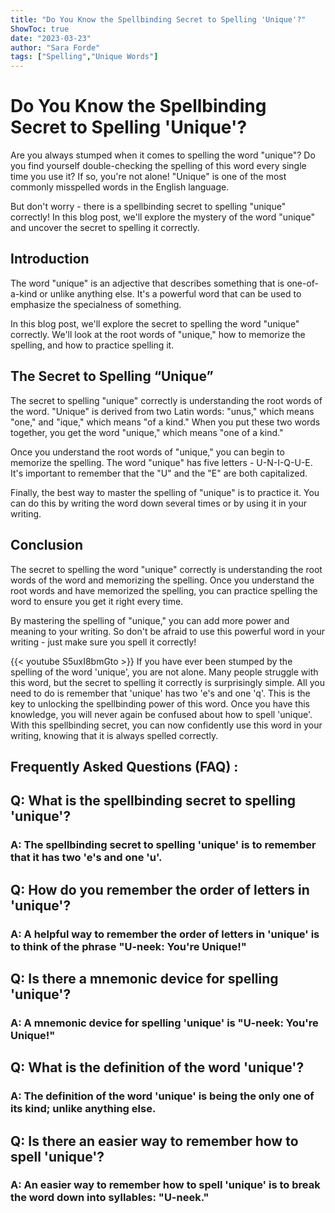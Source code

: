 ```yaml
---
title: "Do You Know the Spellbinding Secret to Spelling 'Unique'?"
ShowToc: true 
date: "2023-03-23"
author: "Sara Forde" 
tags: ["Spelling","Unique Words"]
---
```

# Do You Know the Spellbinding Secret to Spelling 'Unique'?

Are you always stumped when it comes to spelling the word "unique"? Do you find yourself double-checking the spelling of this word every single time you use it? If so, you're not alone! "Unique" is one of the most commonly misspelled words in the English language.

But don't worry - there is a spellbinding secret to spelling "unique" correctly! In this blog post, we'll explore the mystery of the word "unique" and uncover the secret to spelling it correctly.

## Introduction

The word "unique" is an adjective that describes something that is one-of-a-kind or unlike anything else. It's a powerful word that can be used to emphasize the specialness of something.

In this blog post, we'll explore the secret to spelling the word "unique" correctly. We'll look at the root words of "unique," how to memorize the spelling, and how to practice spelling it.

## The Secret to Spelling “Unique”

The secret to spelling "unique" correctly is understanding the root words of the word. "Unique" is derived from two Latin words: "unus," which means "one," and "ique," which means "of a kind." When you put these two words together, you get the word "unique," which means "one of a kind."

Once you understand the root words of "unique," you can begin to memorize the spelling. The word "unique" has five letters - U-N-I-Q-U-E. It's important to remember that the "U" and the "E" are both capitalized.

Finally, the best way to master the spelling of "unique" is to practice it. You can do this by writing the word down several times or by using it in your writing.

## Conclusion

The secret to spelling the word "unique" correctly is understanding the root words of the word and memorizing the spelling. Once you understand the root words and have memorized the spelling, you can practice spelling the word to ensure you get it right every time.

By mastering the spelling of "unique," you can add more power and meaning to your writing. So don't be afraid to use this powerful word in your writing - just make sure you spell it correctly!

{{< youtube S5uxI8bmGto >}} 
If you have ever been stumped by the spelling of the word 'unique', you are not alone. Many people struggle with this word, but the secret to spelling it correctly is surprisingly simple. All you need to do is remember that 'unique' has two 'e's and one 'q'. This is the key to unlocking the spellbinding power of this word. Once you have this knowledge, you will never again be confused about how to spell 'unique'. With this spellbinding secret, you can now confidently use this word in your writing, knowing that it is always spelled correctly.

## Frequently Asked Questions (FAQ) :
<h2>Q: What is the spellbinding secret to spelling 'unique'?</h2>

<h3>A: The spellbinding secret to spelling 'unique' is to remember that it has two 'e's and one 'u'.</h3>

<h2>Q: How do you remember the order of letters in 'unique'?</h2>

<h3>A: A helpful way to remember the order of letters in 'unique' is to think of the phrase "U-neek: You're Unique!"</h3>

<h2>Q: Is there a mnemonic device for spelling 'unique'?</h2>

<h3>A: A mnemonic device for spelling 'unique' is "U-neek: You're Unique!"</h3>

<h2>Q: What is the definition of the word 'unique'?</h2>

<h3>A: The definition of the word 'unique' is being the only one of its kind; unlike anything else.</h3>

<h2>Q: Is there an easier way to remember how to spell 'unique'?</h2>

<h3>A: An easier way to remember how to spell 'unique' is to break the word down into syllables: "U-neek."</h3>





